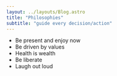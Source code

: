 ```yaml
---
layout: ../layouts/Blog.astro
title: "Philosophies"
subtitle: "guide every decision/action"
---
```


- Be present and enjoy now
- Be driven by values
- Health is wealth
- Be liberate
- Laugh out loud
